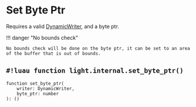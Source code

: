 # Set Byte Ptr

Requires a valid [DynamicWriter](./index.md), and a byte ptr.

!!! danger "No bounds check"

    No bounds check will be done on the byte ptr, it can be set to an area of the buffer that is out of bounds.

## `#!luau function light.internal.set_byte_ptr()`

```luau title=' <!-- client --> <!-- server --> <!-- shared --> <!-- experimental --> <!-- sync -->'
function set_byte_ptr(
    writer: DynamicWriter,
    byte_ptr: number
): ()
```
